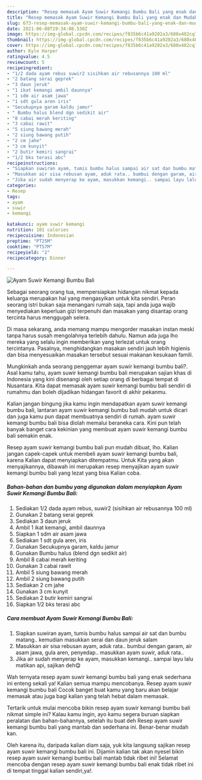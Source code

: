 ```yaml
---
description: "Resep memasak Ayam Suwir Kemangi Bumbu Bali yang enak dan Mudah Dibuat"
title: "Resep memasak Ayam Suwir Kemangi Bumbu Bali yang enak dan Mudah Dibuat"
slug: 673-resep-memasak-ayam-suwir-kemangi-bumbu-bali-yang-enak-dan-mudah-dibuat
date: 2021-06-08T19:34:08.530Z
image: https://img-global.cpcdn.com/recipes/f835b6c41a9202a3/680x482cq70/ayam-suwir-kemangi-bumbu-bali-foto-resep-utama.jpg
thumbnail: https://img-global.cpcdn.com/recipes/f835b6c41a9202a3/680x482cq70/ayam-suwir-kemangi-bumbu-bali-foto-resep-utama.jpg
cover: https://img-global.cpcdn.com/recipes/f835b6c41a9202a3/680x482cq70/ayam-suwir-kemangi-bumbu-bali-foto-resep-utama.jpg
author: Kyle Harper
ratingvalue: 4.5
reviewcount: 5
recipeingredient:
- "1/2 dada ayam rebus suwir2 sisihkan air rebusannya 100 ml"
- "2 batang serai geprek"
- "3 daun jeruk"
- "1 ikat kemangi ambil daunnya"
- "1 sdm air asam jawa"
- "1 sdt gula aren iris"
- "Secukupnya garam kaldu jamur"
- " Bumbu halus blend dgn sedikit air"
- "8 cabai merah keriting"
- "3 cabai rawit"
- "5 siung bawang merah"
- "2 siung bawang putih"
- "2 cm jahe"
- "3 cm kunyit"
- "2 butir kemiri sangrai"
- "1/2 bks terasi abc"
recipeinstructions:
- "Siapkan suwiran ayam, tumis bumbu halus sampai air sat dan bumbu matang.. kemudian masukkan serai dan daun jeruk salam"
- "Masukkan air sisa rebusan ayam, aduk rata.. bumbui dengan garam, air asam jawa, gula aren, penyedap.. masukkan ayam suwir, aduk rata.."
- "Jika air sudah menyerap ke ayam, masukkan kemangi.. sampai layu lalu matikan api, sajikan deh😋"
categories:
- Resep
tags:
- ayam
- suwir
- kemangi

katakunci: ayam suwir kemangi 
nutrition: 101 calories
recipecuisine: Indonesian
preptime: "PT25M"
cooktime: "PT57M"
recipeyield: "2"
recipecategory: Dinner

---
```



![Ayam Suwir Kemangi Bumbu Bali](https://img-global.cpcdn.com/recipes/f835b6c41a9202a3/680x482cq70/ayam-suwir-kemangi-bumbu-bali-foto-resep-utama.jpg)

Sebagai seorang orang tua, mempersiapkan hidangan nikmat kepada keluarga merupakan hal yang mengasyikan untuk kita sendiri. Peran seorang istri bukan saja menangani rumah saja, tapi anda juga wajib menyediakan keperluan gizi terpenuhi dan masakan yang disantap orang tercinta harus menggugah selera.

Di masa  sekarang, anda memang mampu mengorder masakan instan meski tanpa harus susah mengolahnya terlebih dahulu. Namun ada juga lho mereka yang selalu ingin memberikan yang terlezat untuk orang tercintanya. Pasalnya, menghidangkan masakan sendiri jauh lebih higienis dan bisa menyesuaikan masakan tersebut sesuai makanan kesukaan famili. 



Mungkinkah anda seorang penggemar ayam suwir kemangi bumbu bali?. Asal kamu tahu, ayam suwir kemangi bumbu bali merupakan sajian khas di Indonesia yang kini disenangi oleh setiap orang di berbagai tempat di Nusantara. Kita dapat memasak ayam suwir kemangi bumbu bali sendiri di rumahmu dan boleh dijadikan hidangan favorit di akhir pekanmu.

Kalian jangan bingung jika kamu ingin mendapatkan ayam suwir kemangi bumbu bali, lantaran ayam suwir kemangi bumbu bali mudah untuk dicari dan juga kamu pun dapat membuatnya sendiri di rumah. ayam suwir kemangi bumbu bali bisa diolah memalui beraneka cara. Kini pun telah banyak banget cara kekinian yang membuat ayam suwir kemangi bumbu bali semakin enak.

Resep ayam suwir kemangi bumbu bali pun mudah dibuat, lho. Kalian jangan capek-capek untuk membeli ayam suwir kemangi bumbu bali, karena Kalian dapat menyiapkan ditempatmu. Untuk Kita yang akan menyajikannya, dibawah ini merupakan resep menyajikan ayam suwir kemangi bumbu bali yang lezat yang bisa Kalian coba.

<!--inarticleads1-->

##### Bahan-bahan dan bumbu yang digunakan dalam menyiapkan Ayam Suwir Kemangi Bumbu Bali:

1. Sediakan 1/2 dada ayam rebus, suwir2 (sisihkan air rebusannya 100 ml)
1. Gunakan 2 batang serai geprek
1. Sediakan 3 daun jeruk
1. Ambil 1 ikat kemangi, ambil daunnya
1. Siapkan 1 sdm air asam jawa
1. Sediakan 1 sdt gula aren, iris
1. Gunakan Secukupnya garam, kaldu jamur
1. Gunakan  Bumbu halus (blend dgn sedikit air)
1. Ambil 8 cabai merah keriting
1. Gunakan 3 cabai rawit
1. Ambil 5 siung bawang merah
1. Ambil 2 siung bawang putih
1. Sediakan 2 cm jahe
1. Gunakan 3 cm kunyit
1. Sediakan 2 butir kemiri sangrai
1. Siapkan 1/2 bks terasi abc




<!--inarticleads2-->

##### Cara membuat Ayam Suwir Kemangi Bumbu Bali:

1. Siapkan suwiran ayam, tumis bumbu halus sampai air sat dan bumbu matang.. kemudian masukkan serai dan daun jeruk salam
1. Masukkan air sisa rebusan ayam, aduk rata.. bumbui dengan garam, air asam jawa, gula aren, penyedap.. masukkan ayam suwir, aduk rata..
1. Jika air sudah menyerap ke ayam, masukkan kemangi.. sampai layu lalu matikan api, sajikan deh😋




Wah ternyata resep ayam suwir kemangi bumbu bali yang enak sederhana ini enteng sekali ya! Kalian semua mampu mencobanya. Resep ayam suwir kemangi bumbu bali Cocok banget buat kamu yang baru akan belajar memasak atau juga bagi kalian yang telah hebat dalam memasak.

Tertarik untuk mulai mencoba bikin resep ayam suwir kemangi bumbu bali nikmat simple ini? Kalau kamu ingin, ayo kamu segera buruan siapkan peralatan dan bahan-bahannya, setelah itu buat deh Resep ayam suwir kemangi bumbu bali yang mantab dan sederhana ini. Benar-benar mudah kan. 

Oleh karena itu, daripada kalian diam saja, yuk kita langsung sajikan resep ayam suwir kemangi bumbu bali ini. Dijamin kalian tak akan nyesel bikin resep ayam suwir kemangi bumbu bali mantab tidak ribet ini! Selamat mencoba dengan resep ayam suwir kemangi bumbu bali enak tidak ribet ini di tempat tinggal kalian sendiri,ya!.

